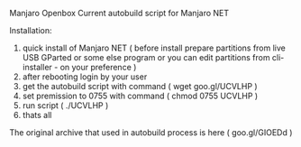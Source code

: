 


Manjaro Openbox Current autobuild script for Manjaro NET


Installation:

  1. quick install of Manjaro NET ( before install prepare partitions from live USB GParted or some else program or you can edit partitions from cli-installer - on your preference )
  2. after rebooting login by your user
  3. get the autobuild script with command ( wget goo.gl/UCVLHP )
  4. set premission to 0755 with command ( chmod 0755 UCVLHP )
  5. run script ( ./UCVLHP )
  6. thats all
  
  

The original archive that used in autobuild process is here ( goo.gl/GIOEDd )


